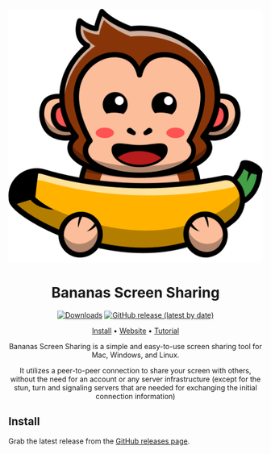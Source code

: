 <div align="center">

![Bananas Screen Sharing Logo](logo.svg)

# Bananas Screen Sharing

[![Downloads](https://img.shields.io/github/downloads/mistweaverco/bananas/total.svg?style=for-the-badge)](https://getbananas.net/)
[![GitHub release (latest by date)](https://img.shields.io/github/v/release/mistweaverco/bananas?style=for-the-badge)](https://github.com/mistweaverco/bananas/releases/latest)

[Install](#install) • [Website](https://getbananas.net/) • [Tutorial]([https://getbananas.net/](https://getbananas.net/tutorial)) 

<p></p>

Bananas Screen Sharing is a simple and
easy-to-use screen sharing tool for Mac, Windows, and Linux.

It utilizes a peer-to-peer connection to share your screen with others,
without the need for an account or any server infrastructure
(except for the stun, turn and signaling servers that are needed for exchanging the initial connection information)

<p></p>

</div>

## Install

Grab the latest release from the
[GitHub releases page](https://github.com/mistweaverco/bananas/releases/latest).
